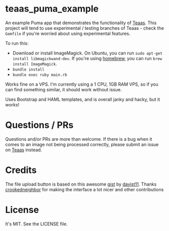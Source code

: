 # teaas_puma_example

An example Puma app that demonstrates the functionality of [Teaas](https://github.com/wjr1985/teaas). This project will tend to use experimental / testing branches of Teaas - check the `Gemfile` if you're worried about using experimental features.

To run this:
* Download or install ImageMagick. On Ubuntu, you can run `sudo apt-get install libmagickwand-dev`. If you're using [homebrew](http://brew.sh), you can run `brew install ImageMagick`.
* `bundle install`
* `bundle exec ruby main.rb`

Works fine on a VPS. I'm currently using a 1 CPU, 1GB RAM VPS, so if you can find something similar, it should work without issue.

Uses Bootstrap and HAML templates, and is overall janky and hacky, but it works!

# Questions / PRs
Questions and/or PRs are more than welcome. If there is a bug when it comes to an image not being processed correctly, please submit an issue on [Teaas](https://github.com/wjr1985/teaas/issues) instead.

# Credits
The file upload button is based on this awesome [gist](https://gist.github.com/davist11/645816) by [davist11](https://github.com/davist11).
Thanks [crookedneighbor](https://github.com/crookedneighbor) for making the interface a lot nicer and other contributions 

# License
It's MIT. See the LICENSE file.
